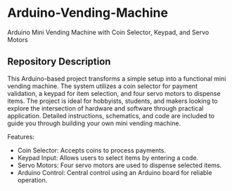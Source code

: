 # Arduino-Vending-Machine
Arduino Mini Vending Machine with Coin Selector, Keypad, and Servo Motors

## Repository Description
This Arduino-based project transforms a simple setup into a functional mini vending machine. The system utilizes a coin selector for payment validation, a keypad for item selection, and four servo motors to dispense items. The project is ideal for hobbyists, students, and makers looking to explore the intersection of hardware and software through practical application. Detailed instructions, schematics, and code are included to guide you through building your own mini vending machine.

Features:

- Coin Selector: Accepts coins to process payments.
- Keypad Input: Allows users to select items by entering a code.
- Servo Motors: Four servo motors are used to dispense selected items.
- Arduino Control: Central control using an Arduino board for reliable operation.
